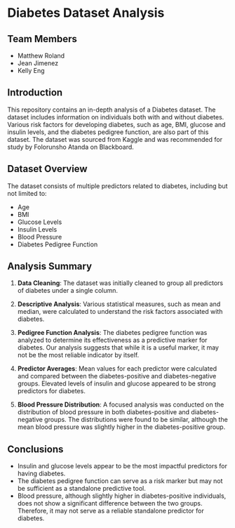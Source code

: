 # Diabetes Dataset Analysis

## Team Members

- Matthew Roland
- Jean Jimenez
- Kelly Eng

## Introduction

This repository contains an in-depth analysis of a Diabetes dataset. The dataset includes information on individuals both with and without diabetes. Various risk factors for developing diabetes, such as age, BMI, glucose and insulin levels, and the diabetes pedigree function, are also part of this dataset. The dataset was sourced from Kaggle and was recommended for study by Folorunsho Atanda on Blackboard.

## Dataset Overview

The dataset consists of multiple predictors related to diabetes, including but not limited to:
- Age
- BMI
- Glucose Levels
- Insulin Levels
- Blood Pressure
- Diabetes Pedigree Function

## Analysis Summary

1. **Data Cleaning**: The dataset was initially cleaned to group all predictors of diabetes under a single column.
  
2. **Descriptive Analysis**: Various statistical measures, such as mean and median, were calculated to understand the risk factors associated with diabetes. 

3. **Pedigree Function Analysis**: The diabetes pedigree function was analyzed to determine its effectiveness as a predictive marker for diabetes. Our analysis suggests that while it is a useful marker, it may not be the most reliable indicator by itself.

4. **Predictor Averages**: Mean values for each predictor were calculated and compared between the diabetes-positive and diabetes-negative groups. Elevated levels of insulin and glucose appeared to be strong predictors for diabetes.

5. **Blood Pressure Distribution**: A focused analysis was conducted on the distribution of blood pressure in both diabetes-positive and diabetes-negative groups. The distributions were found to be similar, although the mean blood pressure was slightly higher in the diabetes-positive group.

## Conclusions

- Insulin and glucose levels appear to be the most impactful predictors for having diabetes.
- The diabetes pedigree function can serve as a risk marker but may not be sufficient as a standalone predictive tool.
- Blood pressure, although slightly higher in diabetes-positive individuals, does not show a significant difference between the two groups. Therefore, it may not serve as a reliable standalone predictor for diabetes.

